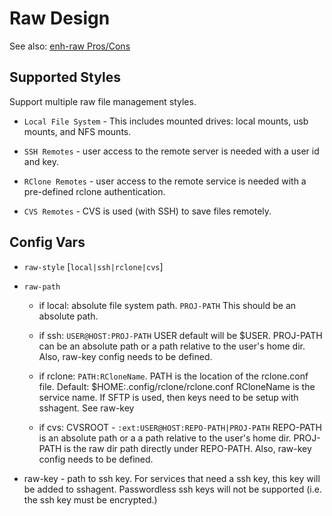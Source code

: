 # Raw Design

See also: [enh-raw Pros/Cons](https://github.com/TurtleEngr/gitproj/blob/develop/test/dev-doc/enhancements/raw-pros-cons.md)

## Supported Styles

Support multiple raw file management styles.

* `Local File System` - This includes mounted drives: local mounts, usb
mounts, and NFS mounts.

* `SSH Remotes` - user access to the remote server is needed with a user
id and key.

* `RClone Remotes` - user access to the remote service is needed with a
pre-defined rclone authentication.

* `CVS Remotes` - CVS is used (with SSH) to save files remotely.

## Config Vars

* `raw-style` [`local|ssh|rclone|cvs`]

* `raw-path`

    - if local: absolute file system path. `PROJ-PATH` This should be
      an absolute path.
    
    - if ssh: `USER@HOST:PROJ-PATH` USER default will be
      $USER. PROJ-PATH can be an absolute path or a path relative to
      the user's home dir. Also, raw-key config needs to be defined.
    
    - if rclone: `PATH:RCloneName`. PATH is the location of the
      rclone.conf file. Default: $HOME:.config/rclone/rclone.conf
      RCloneName is the service name. If SFTP is used, then keys need
      to be setup with sshagent. See raw-key
    
    - if cvs: CVSROOT - `:ext:USER@HOST:REPO-PATH|PROJ-PATH` REPO-PATH
      is an absolute path or a a path relative to the user's home dir.
      PROJ-PATH is the raw dir path directly under REPO-PATH.  Also,
      raw-key config needs to be defined.

* raw-key - path to ssh key. For services that need a ssh key, this
  key will be added to sshagent. Passwordless ssh keys will not be
  supported (i.e. the ssh key must be encrypted.)

